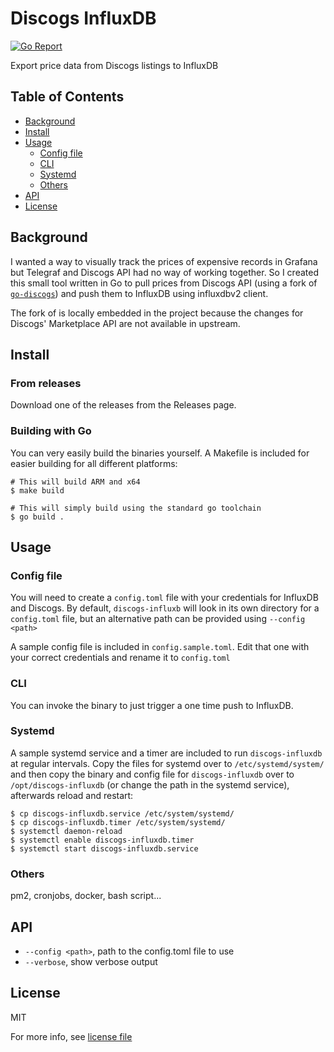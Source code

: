 # Discogs InfluxDB

<!-- Banner & Badges. Badges should have newlines -->
[![Go Report](https://goreportcard.com/badge/github.com/thibmaek/discogs-influxdb)](https://github.com/thibmaek/discogs-influxdb)

Export price data from Discogs listings to InfluxDB

## Table of Contents

- [Background](#background)
- [Install](#install)
- [Usage](#usage)
  - [Config file](#config-file)
  - [CLI](#cli)
  - [Systemd](#systemd)
  - [Others](#others)
- [API](#api)
- [License](#license)

## Background

I wanted a way to visually track the prices of expensive records in Grafana but Telegraf and Discogs API had no way of working together. So I created this small tool written in Go to pull prices from Discogs API (using a fork of [`go-discogs`](https://github.com/irlndts/go-discogs)) and push them to InfluxDB using influxdbv2 client.

The fork of is locally embedded in the project because the changes for Discogs' Marketplace API are not available in upstream.

## Install

### From releases

Download one of the releases from the Releases page.

### Building with Go

You can very easily build the binaries yourself. A Makefile is included for easier building for all different platforms:

```shell
# This will build ARM and x64
$ make build

# This will simply build using the standard go toolchain
$ go build .
```

## Usage

### Config file

You will need to create a `config.toml` file with your credentials for InfluxDB and Discogs. By default, `discogs-influxb` will look in its own directory for a `config.toml` file, but an alternative path can be provided using `--config <path>`

A sample config file is included in `config.sample.toml`. Edit that one with your correct credentials and rename it to `config.toml`

### CLI

You can invoke the binary to just trigger a one time push to InfluxDB.

### Systemd

A sample systemd service and a timer are included to run `discogs-influxdb` at regular intervals.
Copy the files for systemd over to `/etc/systemd/system/` and then copy the binary and config file for `discogs-influxdb` over to `/opt/discogs-influxdb` (or change the path in the systemd service), afterwards reload and restart:

```shell
$ cp discogs-influxdb.service /etc/system/systemd/
$ cp discogs-influxdb.timer /etc/system/systemd/
$ systemctl daemon-reload
$ systemctl enable discogs-influxdb.timer
$ systemctl start discogs-influxdb.service
```

### Others

pm2, cronjobs, docker, bash script...

## API

- `--config <path>`, path to the config.toml file to use
- `--verbose`, show verbose output

## License

MIT

For more info, see [license file](./LICENSE)
